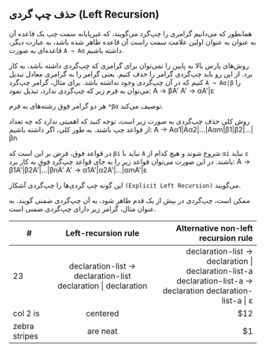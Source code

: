 ## حذف چپ گردی (Left Recursion)
همانطور که می‌دانیم گرامری را چپ‌گرد می‌گویند، که غیر‌پایانه سمت چپ یک قاعده آن به عنوان به عنوان اولین علامت سمت راست آن قاعده ظاهر شده باشد، به عبارت دیگر، قاعده‌ای به صورت `A → Aα` داشته باشیم.

روش‌های پارس بالا به پایین را نمی‌توان برای گرامری که چپ‌گردی داشته باشد، به کار برد. از این رو باید چپ‌گردی گرامر را حذف کنیم. یعنی گرامر را به گرامری معادل تبدیل کنیم که در آن چپ‌گردی وجود نداشته باشد. برای مثال، گرامر چپ‌گرد  `A → Aα|β` را می‌توان به فرم زیر که چپ‌گردی ندارد، تبدیل نمود:
A → βA'
A' → αA'|ε

هر دو گرامر فوق رشته‌های به فرم `*βα` توصیف می‌کند.

روش کلی حذف چپ‌گردی به صورت زیر است، توجه کنید که اهمیتی ندارد که چه تعداد از قواعد چپ باشند. به طور کلی، اگر داشته باشیم: 
A → Aα1|Aα2|...|Aαm|β1|β2|...|βn

در قواعد فوق، فرض بر این است که `βi` نباید با `A` شروع شوند و هیچ کدام از `αi` نباید `ε` باشند. در این صورت می‌توان قواعد زیر را به جای قواعد چپ‌گرد فوق به کار برد:
A → β1A'|β2A'|...|βnA'
A' → α1A'|α2A'|...|αmA'|ε

این گونه چپ گردی‌ها را چپ‌گردی آشکار `(Explicit Left Recursion)` می‌گویند. 

ممکن است، چپ‌گردی در بیش از یک قدم ظاهر شود، به آن چپ‌گردی ضمنی گویند. به عنوان مثال، گرامر زیر دارای چپ‌گردی ضمنی است. 

| #        | Left-recursion rule           | Alternative non-left recursion rule  |
| ------------- |:-------------:| -----:|
| 23      | declaration-list → declaration-list declaration \| declaration | declaration-list → declaration \| declaration-list-a <br> declaration-list-a → declaration declaration-list-a \| ε |
| col 2 is      | centered      |   $12 |
| zebra stripes | are neat      |    $1 |

